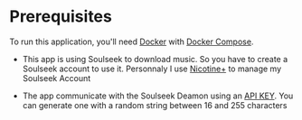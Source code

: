 # Prerequisites

<div class="alert info">
    To run this application, you'll need <a href="https://docs.docker.com/engine/install/">Docker</a> with <a href="https://docs.docker.com/compose/install/">Docker Compose</a>.
</div>

* This app is using Soulseek to download music. So you have to create a Soulseek account to use it. 
Personnaly I use [Nicotine+](https://nicotine-plus.org) to manage my Soulseek Account 

* The app communicate with the Soulseek Deamon using an [API KEY](https://github.com/slskd/slskd/blob/master/docs/config.md#authentication).  You can generate one with a random string between 16 and 255 characters
